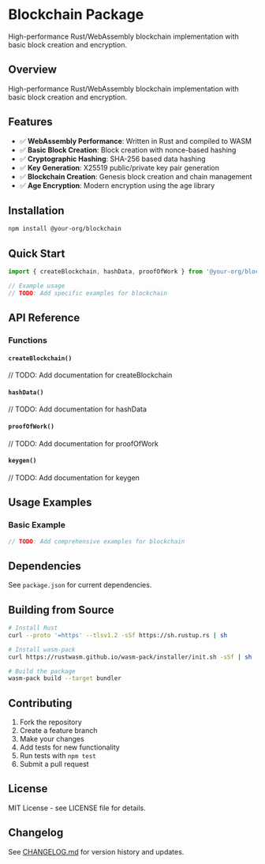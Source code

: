 # Blockchain Package

High-performance Rust/WebAssembly blockchain implementation with basic block creation and encryption.

## Overview

High-performance Rust/WebAssembly blockchain implementation with basic block creation and encryption.

## Features

- ✅ **WebAssembly Performance**:  Written in Rust and compiled to WASM
- ✅ **Basic Block Creation**:  Block creation with nonce-based hashing
- ✅ **Cryptographic Hashing**:  SHA-256 based data hashing
- ✅ **Key Generation**:  X25519 public/private key pair generation
- ✅ **Blockchain Creation**:  Genesis block creation and chain management
- ✅ **Age Encryption**:  Modern encryption using the age library

## Installation

```bash
npm install @your-org/blockchain
```

## Quick Start

```typescript
import { createBlockchain, hashData, proofOfWork } from '@your-org/blockchain';

// Example usage
// TODO: Add specific examples for blockchain
```

## API Reference

### Functions

#### `createBlockchain()`
// TODO: Add documentation for createBlockchain

#### `hashData()`
// TODO: Add documentation for hashData

#### `proofOfWork()`
// TODO: Add documentation for proofOfWork

#### `keygen()`
// TODO: Add documentation for keygen



## Usage Examples

### Basic Example

```typescript
// TODO: Add comprehensive examples for blockchain
```

## Dependencies

See `package.json` for current dependencies.


## Building from Source

```bash
# Install Rust
curl --proto '=https' --tlsv1.2 -sSf https://sh.rustup.rs | sh

# Install wasm-pack
curl https://rustwasm.github.io/wasm-pack/installer/init.sh -sSf | sh

# Build the package
wasm-pack build --target bundler
```


## Contributing

1. Fork the repository
2. Create a feature branch
3. Make your changes
4. Add tests for new functionality
5. Run tests with `npm test`
6. Submit a pull request

## License

MIT License - see LICENSE file for details.

## Changelog

See [CHANGELOG.md](./CHANGELOG.md) for version history and updates.

